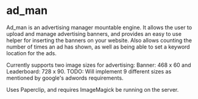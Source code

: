 ad_man
======

Ad_man is an advertising manager mountable engine.  It allows the user to upload and manage advertising banners, and provides an easy to use helper for inserting the banners on your website.  Also allows counting the number of times an ad has shown, as well as being able to set a keyword location for the ads.

Currently supports two image sizes for advertising: Banner: 468 x 60 and Leaderboard: 728 x 90. 
TODO: Will implement 9 different sizes as mentioned by google's adwords requirements.

Uses Paperclip, and requires ImageMagick be running on the server.
